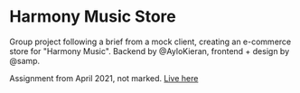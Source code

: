 # Harmony Music Store
Group project following a brief from a mock client, creating an e-commerce store for "Harmony Music". Backend by @AyloKieran, frontend + design by @samp.

Assignment from April 2021, not marked. [Live here](https://harmony.aylo.net/)
